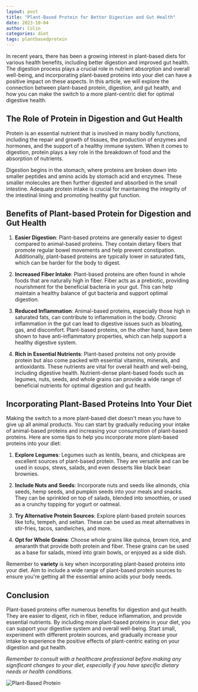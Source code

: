 ```yaml
---
layout: post
title: "Plant-Based Protein for Better Digestion and Gut Health"
date: 2023-10-04
author: Colin
categories: diet
tags: plantbasedprotein
---
```


In recent years, there has been a growing interest in plant-based diets for various health benefits, including better digestion and improved gut health. The digestion process plays a crucial role in nutrient absorption and overall well-being, and incorporating plant-based proteins into your diet can have a positive impact on these aspects. In this article, we will explore the connection between plant-based protein, digestion, and gut health, and how you can make the switch to a more plant-centric diet for optimal digestive health.

## The Role of Protein in Digestion and Gut Health

Protein is an essential nutrient that is involved in many bodily functions, including the repair and growth of tissues, the production of enzymes and hormones, and the support of a healthy immune system. When it comes to digestion, protein plays a key role in the breakdown of food and the absorption of nutrients.

Digestion begins in the stomach, where proteins are broken down into smaller peptides and amino acids by stomach acid and enzymes. These smaller molecules are then further digested and absorbed in the small intestine. Adequate protein intake is crucial for maintaining the integrity of the intestinal lining and promoting healthy gut function.

## Benefits of Plant-based Protein for Digestion and Gut Health

1. **Easier Digestion**: Plant-based proteins are generally easier to digest compared to animal-based proteins. They contain dietary fibers that promote regular bowel movements and help prevent constipation. Additionally, plant-based proteins are typically lower in saturated fats, which can be harder for the body to digest.

2. **Increased Fiber Intake**: Plant-based proteins are often found in whole foods that are naturally high in fiber. Fiber acts as a prebiotic, providing nourishment for the beneficial bacteria in your gut. This can help maintain a healthy balance of gut bacteria and support optimal digestion.

3. **Reduced Inflammation**: Animal-based proteins, especially those high in saturated fats, can contribute to inflammation in the body. Chronic inflammation in the gut can lead to digestive issues such as bloating, gas, and discomfort. Plant-based proteins, on the other hand, have been shown to have anti-inflammatory properties, which can help support a healthy digestive system.

4. **Rich in Essential Nutrients**: Plant-based proteins not only provide protein but also come packed with essential vitamins, minerals, and antioxidants. These nutrients are vital for overall health and well-being, including digestive health. Nutrient-dense plant-based foods such as legumes, nuts, seeds, and whole grains can provide a wide range of beneficial nutrients for optimal digestion and gut health.

## Incorporating Plant-Based Proteins Into Your Diet

Making the switch to a more plant-based diet doesn't mean you have to give up all animal products. You can start by gradually reducing your intake of animal-based proteins and increasing your consumption of plant-based proteins. Here are some tips to help you incorporate more plant-based proteins into your diet:

1. **Explore Legumes**: Legumes such as lentils, beans, and chickpeas are excellent sources of plant-based protein. They are versatile and can be used in soups, stews, salads, and even desserts like black bean brownies.

2. **Include Nuts and Seeds**: Incorporate nuts and seeds like almonds, chia seeds, hemp seeds, and pumpkin seeds into your meals and snacks. They can be sprinkled on top of salads, blended into smoothies, or used as a crunchy topping for yogurt or oatmeal.

3. **Try Alternative Protein Sources**: Explore plant-based protein sources like tofu, tempeh, and seitan. These can be used as meat alternatives in stir-fries, tacos, sandwiches, and more.

4. **Opt for Whole Grains**: Choose whole grains like quinoa, brown rice, and amaranth that provide both protein and fiber. These grains can be used as a base for salads, mixed into grain bowls, or enjoyed as a side dish.

Remember to **variety** is key when incorporating plant-based proteins into your diet. Aim to include a wide range of plant-based protein sources to ensure you're getting all the essential amino acids your body needs.

## Conclusion

Plant-based proteins offer numerous benefits for digestion and gut health. They are easier to digest, rich in fiber, reduce inflammation, and provide essential nutrients. By including more plant-based proteins in your diet, you can support your digestive system and overall well-being. Start small, experiment with different protein sources, and gradually increase your intake to experience the positive effects of plant-centric eating on your digestion and gut health.

*Remember to consult with a healthcare professional before making any significant changes to your diet, especially if you have specific dietary needs or health conditions.* 

![Plant-Based Protein](https://source.unsplash.com/1600x900/?plantbasedprotein)